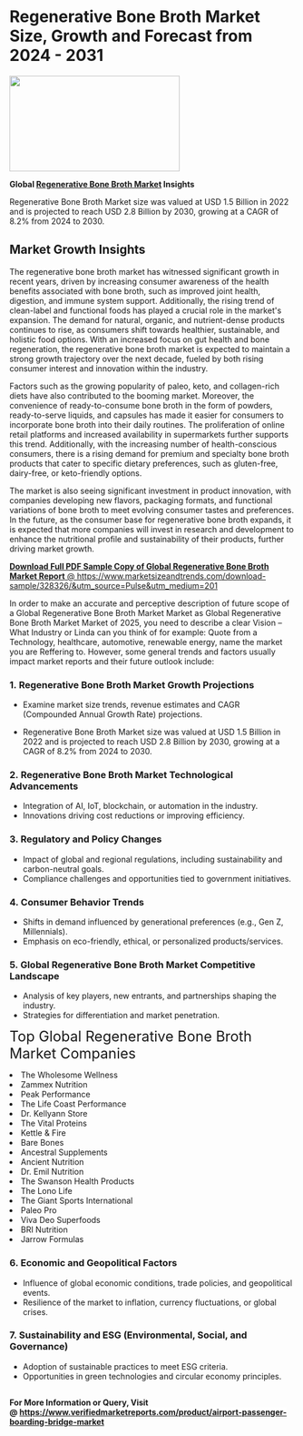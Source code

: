<H1>Regenerative Bone Broth Market Size, Growth and Forecast from 2024 - 2031</H1><img class="aligncenter size-medium wp-image-584254" src="https://thirdeyenews.in/wp-content/uploads/2024/09/Global-Market-Research-300x168.jpeg" alt="" width="300" height="168" /><p><strong>Global&nbsp;<a href="https://www.marketsizeandtrends.com/download-sample/328326/&amp;utm_source=Pulse&amp;utm_medium=201">Regenerative Bone Broth Market</a> Insights</strong></p><p>Regenerative Bone Broth Market size was valued at USD 1.5 Billion in 2022 and is projected to reach USD 2.8 Billion by 2030, growing at a CAGR of 8.2% from 2024 to 2030.</p><p><h2>Market Growth Insights</h2> <p>The regenerative bone broth market has witnessed significant growth in recent years, driven by increasing consumer awareness of the health benefits associated with bone broth, such as improved joint health, digestion, and immune system support. Additionally, the rising trend of clean-label and functional foods has played a crucial role in the market's expansion. The demand for natural, organic, and nutrient-dense products continues to rise, as consumers shift towards healthier, sustainable, and holistic food options. With an increased focus on gut health and bone regeneration, the regenerative bone broth market is expected to maintain a strong growth trajectory over the next decade, fueled by both rising consumer interest and innovation within the industry.</p> <p><a href="#"></a></p> <p>Factors such as the growing popularity of paleo, keto, and collagen-rich diets have also contributed to the booming market. Moreover, the convenience of ready-to-consume bone broth in the form of powders, ready-to-serve liquids, and capsules has made it easier for consumers to incorporate bone broth into their daily routines. The proliferation of online retail platforms and increased availability in supermarkets further supports this trend. Additionally, with the increasing number of health-conscious consumers, there is a rising demand for premium and specialty bone broth products that cater to specific dietary preferences, such as gluten-free, dairy-free, or keto-friendly options.</p> <p>The market is also seeing significant investment in product innovation, with companies developing new flavors, packaging formats, and functional variations of bone broth to meet evolving consumer tastes and preferences. In the future, as the consumer base for regenerative bone broth expands, it is expected that more companies will invest in research and development to enhance the nutritional profile and sustainability of their products, further driving market growth.</p> <p><a href="#"></p><p><span class=""><strong>Download Full PDF Sample Copy of Global Regenerative Bone Broth Market Report</strong> @ <a href="https://www.marketsizeandtrends.com/download-sample/328326/&amp;utm_source=Pulse&amp;utm_medium=201" target="_blank">https://www.marketsizeandtrends.com/download-sample/328326/&amp;utm_source=Pulse&amp;utm_medium=201</a></span></p><p>In order to make an accurate and perceptive description of future scope of a Global&nbsp;Regenerative Bone Broth Market Market as Global&nbsp;Regenerative Bone Broth Market Market of 2025, you need to describe a clear Vision &ndash; What Industry or Linda can you think of for example: Quote from a Technology, healthcare, automotive, renewable energy, name the market you are Reffering to. However, some general trends and factors usually impact market reports and their future outlook include:</p><h3>1.&nbsp;<strong>Regenerative Bone Broth Market Growth Projections</strong></h3><ul><li>Examine market size trends, revenue estimates and CAGR (Compounded Annual Growth Rate) projections.</li><li><p>Regenerative Bone Broth Market size was valued at USD 1.5 Billion in 2022 and is projected to reach USD 2.8 Billion by 2030, growing at a CAGR of 8.2% from 2024 to 2030.</p></li></ul><h3>2.&nbsp;<strong>Regenerative Bone Broth Market Technological Advancements</strong></h3><ul><li>Integration of AI, IoT, blockchain, or automation in the industry.</li><li>Innovations driving cost reductions or improving efficiency.</li></ul><h3>3.&nbsp;<strong>Regulatory and Policy Changes</strong></h3><ul><li>Impact of global and regional regulations, including sustainability and carbon-neutral goals.</li><li>Compliance challenges and opportunities tied to government initiatives.</li></ul><h3>4.&nbsp;<strong>Consumer Behavior Trends</strong></h3><ul><li>Shifts in demand influenced by generational preferences (e.g., Gen Z, Millennials).</li><li>Emphasis on eco-friendly, ethical, or personalized products/services.</li></ul><h3>5.&nbsp;<strong>Global Regenerative Bone Broth Market Competitive Landscape</strong></h3><ul><li>Analysis of key players, new entrants, and partnerships shaping the industry.</li><li>Strategies for differentiation and market penetration.</li></ul><p data-pm-slice="1 1 []"><span style="color: inherit; font-family: inherit; font-size: 25px;">Top Global Regenerative Bone Broth Market Companies</span></p><div class="" data-test-id=""><p><li>The Wholesome Wellness</li><li> Zammex Nutrition</li><li> Peak Performance</li><li> The Life Coast Performance</li><li> Dr. Kellyann Store</li><li> The Vital Proteins</li><li> Kettle & Fire</li><li> Bare Bones</li><li> Ancestral Supplements</li><li> Ancient Nutrition</li><li> Dr. Emil Nutrition</li><li> The Swanson Health Products</li><li> The Lono Life</li><li> The Giant Sports International</li><li> Paleo Pro</li><li> Viva Deo Superfoods</li><li> BRI Nutrition</li><li> Jarrow Formulas</li></p></div><h3>6.&nbsp;<strong>Economic and Geopolitical Factors</strong></h3><ul><li>Influence of global economic conditions, trade policies, and geopolitical events.</li><li>Resilience of the market to inflation, currency fluctuations, or global crises.</li></ul><h3>7.&nbsp;<strong>Sustainability and ESG (Environmental, Social, and Governance)</strong></h3><ul><li>Adoption of sustainable practices to meet ESG criteria.</li><li>Opportunities in green technologies and circular economy principles.</li></ul><h2><strong style="font-size: 14px;">For More Information or Query, Visit @&nbsp;</strong><a style="background-color: #ffffff; font-size: 14px;" href="https://www.marketsizeandtrends.com/report/regenerative-bone-broth-market/" target="_blank">https://www.verifiedmarketreports.com/product/airport-passenger-boarding-bridge-market</a></h2>
